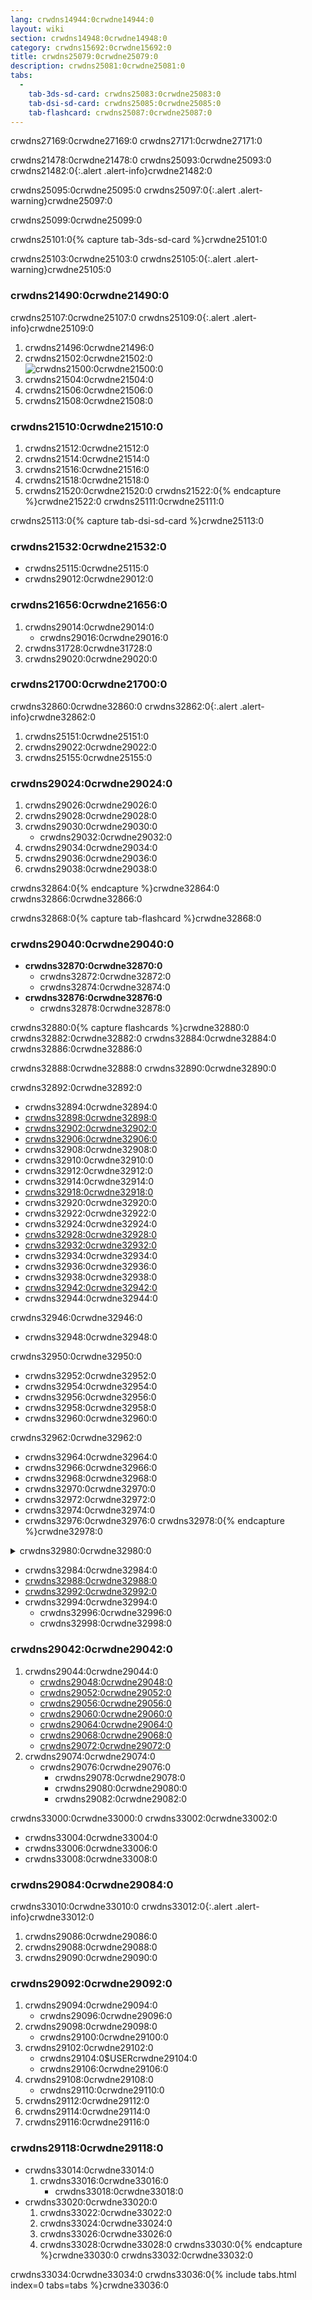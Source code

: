 ```yaml
---
lang: crwdns14944:0crwdne14944:0
layout: wiki
section: crwdns14948:0crwdne14948:0
category: crwdns15692:0crwdne15692:0
title: crwdns25079:0crwdne25079:0
description: crwdns25081:0crwdne25081:0
tabs:
  - 
    tab-3ds-sd-card: crwdns25083:0crwdne25083:0
    tab-dsi-sd-card: crwdns25085:0crwdne25085:0
    tab-flashcard: crwdns25087:0crwdne25087:0
---
```


crwdns27169:0crwdne27169:0 crwdns27171:0crwdne27171:0 <!--- I feel like this still needs a bit of work. Still better than what was there before. -->

crwdns21478:0crwdne21478:0 crwdns25093:0crwdne25093:0
crwdns21482:0{:.alert .alert-info}crwdne21482:0

crwdns25095:0crwdne25095:0
crwdns25097:0{:.alert .alert-warning}crwdne25097:0

crwdns25099:0crwdne25099:0

crwdns25101:0{% capture tab-3ds-sd-card %}crwdne25101:0

crwdns25103:0crwdne25103:0
crwdns25105:0{:.alert .alert-warning}crwdne25105:0

### crwdns21490:0crwdne21490:0

crwdns25107:0crwdne25107:0
crwdns25109:0{:.alert .alert-info}crwdne25109:0

1. crwdns21496:0crwdne21496:0
1. crwdns21502:0crwdne21502:0<br> ![crwdns21500:0crwdne21500:0](crwdns26563:0crwdne26563:0)
1. crwdns21504:0crwdne21504:0
1. crwdns21506:0crwdne21506:0
1. crwdns21508:0crwdne21508:0

### crwdns21510:0crwdne21510:0
1. crwdns21512:0crwdne21512:0
1. crwdns21514:0crwdne21514:0
1. crwdns21516:0crwdne21516:0
1. crwdns21518:0crwdne21518:0
1. crwdns21520:0crwdne21520:0
crwdns21522:0{% endcapture %}crwdne21522:0
crwdns25111:0crwdne25111:0

crwdns25113:0{% capture tab-dsi-sd-card %}crwdne25113:0

### crwdns21532:0crwdne21532:0

- crwdns25115:0crwdne25115:0
- crwdns29012:0crwdne29012:0

### crwdns21656:0crwdne21656:0
1. crwdns29014:0crwdne29014:0
   - crwdns29016:0crwdne29016:0
1. crwdns31728:0crwdne31728:0
1. crwdns29020:0crwdne29020:0

### crwdns21700:0crwdne21700:0

crwdns32860:0crwdne32860:0
crwdns32862:0{:.alert .alert-info}crwdne32862:0

1. crwdns25151:0crwdne25151:0
1. crwdns29022:0crwdne29022:0
1. crwdns25155:0crwdne25155:0

### crwdns29024:0crwdne29024:0
1. crwdns29026:0crwdne29026:0
1. crwdns29028:0crwdne29028:0
1. crwdns29030:0crwdne29030:0
   - crwdns29032:0crwdne29032:0
1. crwdns29034:0crwdne29034:0
1. crwdns29036:0crwdne29036:0
1. crwdns29038:0crwdne29038:0

crwdns32864:0{% endcapture %}crwdne32864:0
crwdns32866:0crwdne32866:0

crwdns32868:0{% capture tab-flashcard %}crwdne32868:0

### crwdns29040:0crwdne29040:0

- **crwdns32870:0crwdne32870:0**
   - crwdns32872:0crwdne32872:0
   - crwdns32874:0crwdne32874:0
- **crwdns32876:0crwdne32876:0**
   - crwdns32878:0crwdne32878:0

crwdns32880:0{% capture flashcards %}crwdne32880:0
crwdns32882:0crwdne32882:0 crwdns32884:0crwdne32884:0 crwdns32886:0crwdne32886:0

crwdns32888:0crwdne32888:0 crwdns32890:0crwdne32890:0

crwdns32892:0crwdne32892:0
- crwdns32894:0crwdne32894:0
- [crwdns32898:0crwdne32898:0](crwdns32896:0crwdne32896:0)
- [crwdns32902:0crwdne32902:0](crwdns32900:0crwdne32900:0)
- [crwdns32906:0crwdne32906:0](crwdns32904:0crwdne32904:0)
- crwdns32908:0crwdne32908:0
- crwdns32910:0crwdne32910:0
- crwdns32912:0crwdne32912:0
- crwdns32914:0crwdne32914:0
- [crwdns32918:0crwdne32918:0](crwdns32916:0crwdne32916:0)
- crwdns32920:0crwdne32920:0
- crwdns32922:0crwdne32922:0
- crwdns32924:0crwdne32924:0
- [crwdns32928:0crwdne32928:0](crwdns32926:0crwdne32926:0)
- [crwdns32932:0crwdne32932:0](crwdns32930:0crwdne32930:0)
- crwdns32934:0crwdne32934:0
- crwdns32936:0crwdne32936:0
- crwdns32938:0crwdne32938:0
- [crwdns32942:0crwdne32942:0](crwdns32940:0crwdne32940:0)
- crwdns32944:0crwdne32944:0

crwdns32946:0crwdne32946:0
- crwdns32948:0crwdne32948:0

crwdns32950:0crwdne32950:0
- crwdns32952:0crwdne32952:0
- crwdns32954:0crwdne32954:0
- crwdns32956:0crwdne32956:0
- crwdns32958:0crwdne32958:0
- crwdns32960:0crwdne32960:0

crwdns32962:0crwdne32962:0
- crwdns32964:0crwdne32964:0
- crwdns32966:0crwdne32966:0
- crwdns32968:0crwdne32968:0
- crwdns32970:0crwdne32970:0
- crwdns32972:0crwdne32972:0
- crwdns32974:0crwdne32974:0
- crwdns32976:0crwdne32976:0
crwdns32978:0{% endcapture %}crwdne32978:0

<details>
    <summary>crwdns32980:0crwdne32980:0</summary>
    <div class="details-content">
        crwdns32982:0{{ flashcards | markdownify }}crwdne32982:0
    </div>
</details>

- crwdns32984:0crwdne32984:0
- [crwdns32988:0crwdne32988:0](crwdns32986:0crwdne32986:0)
- [crwdns32992:0crwdne32992:0](crwdns32990:0crwdne32990:0)
- crwdns32994:0crwdne32994:0
   - crwdns32996:0crwdne32996:0
   - crwdns32998:0crwdne32998:0

### crwdns29042:0crwdne29042:0
1. crwdns29044:0crwdne29044:0
   - [crwdns29048:0crwdne29048:0](crwdns29046:0%20Gcrwdnd29046:0%20Fcrwdnd29046:0%20pcrwdnd29046:0%20crwdnd29046:0%28crwdnd29046:0%20crwdnd29046:0%2Ccrwdnd29046:0%20crwdnd29046:0%20Scrwdnd29046:0%29crwdne29046:0)
   - [crwdns29052:0crwdne29052:0](crwdns29050:0%20Gcrwdnd29050:0%20Fcrwdnd29050:0%20pcrwdnd29050:0%20crwdnd29050:0%28crwdnd29050:0%20crwdnd29050:0%29crwdne29050:0)
   - [crwdns29056:0crwdne29056:0](crwdns29054:0%20Gcrwdnd29054:0%20Fcrwdnd29054:0%20pcrwdnd29054:0%20crwdnd29054:0%28crwdnd29054:0%2Ccrwdnd29054:0%20crwdnd29054:0%20Gcrwdnd29054:0%2Ccrwdnd29054:0%20crwdnd29054:0%2Ccrwdnd29054:0%20Scrwdnd29054:0%20crwdnd29054:0%29crwdne29054:0)
   - [crwdns29060:0crwdne29060:0](crwdns29058:0crwdne29058:0)
   - [crwdns29064:0crwdne29064:0](crwdns29062:0%20Gcrwdnd29062:0%20Fcrwdnd29062:0%20pcrwdnd29062:0%20crwdnd29062:0%28crwdnd29062:0%2Ccrwdnd29062:0%20crwdnd29062:0%20Gcrwdnd29062:0%20crwdnd29062:0%29crwdne29062:0)
   - [crwdns29068:0crwdne29068:0](crwdns29066:0%20Gcrwdnd29066:0%20Fcrwdnd29066:0%20pcrwdnd29066:0%20crwdnd29066:0%28crwdnd29066:0%2Ccrwdnd29066:0%20Gcrwdnd29066:0%20Bcrwdnd29066:0%20Ccrwdnd29066:0%2Ccrwdnd29066:0%20crwdnd29066:0%29crwdne29066:0)
   - [crwdns29072:0crwdne29072:0](crwdns29070:0%20Gcrwdnd29070:0%20Fcrwdnd29070:0%20pcrwdnd29070:0%20crwdnd29070:0%28Scrwdnd29070:0%20crwdnd29070:0%29crwdne29070:0)
1. crwdns29074:0crwdne29074:0
   - crwdns29076:0crwdne29076:0
      - crwdns29078:0crwdne29078:0
      - crwdns29080:0crwdne29080:0
      - crwdns29082:0crwdne29082:0

crwdns33000:0crwdne33000:0 crwdns33002:0crwdne33002:0
   - crwdns33004:0crwdne33004:0
   - crwdns33006:0crwdne33006:0
   - crwdns33008:0crwdne33008:0

### crwdns29084:0crwdne29084:0

crwdns33010:0crwdne33010:0
crwdns33012:0{:.alert .alert-info}crwdne33012:0

1. crwdns29086:0crwdne29086:0
1. crwdns29088:0crwdne29088:0
1. crwdns29090:0crwdne29090:0

### crwdns29092:0crwdne29092:0
1. crwdns29094:0crwdne29094:0
   - crwdns29096:0crwdne29096:0
1. crwdns29098:0crwdne29098:0
   - crwdns29100:0crwdne29100:0
1. crwdns29102:0crwdne29102:0
   - crwdns29104:0$USERcrwdne29104:0
   - crwdns29106:0crwdne29106:0
1. crwdns29108:0crwdne29108:0
   - crwdns29110:0crwdne29110:0
1. crwdns29112:0crwdne29112:0
1. crwdns29114:0crwdne29114:0
1. crwdns29116:0crwdne29116:0

### crwdns29118:0crwdne29118:0

- crwdns33014:0crwdne33014:0
   1. crwdns33016:0crwdne33016:0
      - crwdns33018:0crwdne33018:0
- crwdns33020:0crwdne33020:0
   1. crwdns33022:0crwdne33022:0
   1. crwdns33024:0crwdne33024:0
   1. crwdns33026:0crwdne33026:0
   1. crwdns33028:0crwdne33028:0
crwdns33030:0{% endcapture %}crwdne33030:0
crwdns33032:0crwdne33032:0

crwdns33034:0crwdne33034:0
crwdns33036:0{% include tabs.html index=0 tabs=tabs %}crwdne33036:0
